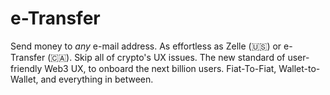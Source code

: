 # e-Transfer
Send money to *any* e-mail address. As effortless as Zelle (🇺🇸) or e-Transfer (🇨🇦). Skip all of crypto's UX issues. The new standard of user-friendly Web3 UX, to onboard the next billion users. Fiat-To-Fiat, Wallet-to-Wallet, and everything in between.

